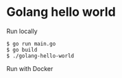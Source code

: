 # Golang hello world

Run locally

```shellsession
$ go run main.go
$ go build
$ ./golang-hello-world
```

Run with Docker


